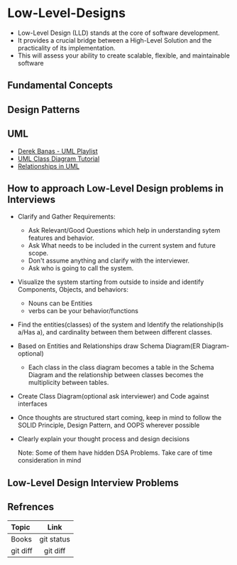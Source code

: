 # Low-Level-Designs

- Low-Level Design (LLD) stands at the core of software development.
- It provides a crucial bridge between a High-Level Solution and the practicality of its implementation. 
- This will assess your ability to create scalable, flexible, and maintainable software

## Fundamental Concepts


## Design Patterns

## UML
- [Derek Banas - UML Playlist](https://www.youtube.com/playlist?list=PLGLfVvz_LVvQ5G-LdJ8RLqe-ndo7QITYc)
- [UML Class Diagram Tutorial](https://www.visual-paradigm.com/guide/uml-unified-modeling-language/uml-class-diagram-tutorial/)
- [Relationships in UML](https://blog.visual-paradigm.com/what-are-the-six-types-of-relationships-in-uml-class-diagrams/)

## How to approach Low-Level Design problems in Interviews
* Clarify and Gather Requirements:
    - Ask Relevant/Good Questions which help in understanding sytem features and behavior.
    - Ask What needs to be included in the current  system and future scope.
    - Don't assume anything and clarify with the interviewer.
    - Ask who is going to call the system.
      
* Visualize the system starting from outside to inside and identify Components, Objects, and behaviors:
    -  Nouns can be Entities
    -  verbs can be your behavior/functions
      
* Find the entities(classes) of the system and Identify the  relationship(Is a/Has a), and cardinality between them between different classes.
  
* Based on Entities and Relationships draw Schema Diagram(ER Diagram- optional)
    - Each class in the class diagram becomes a table in the Schema Diagram and the relationship between classes becomes the multiplicity between tables.
      
* Create Class Diagram(optional ask interviewer)  and Code against interfaces
  
* Once thoughts are structured start coming, keep in mind to follow the SOLID Principle, Design Pattern, and OOPS wherever possible
  
* Clearly explain your thought process and design decisions

  Note: Some of them have hidden DSA Problems. Take care of time consideration in mind

## Low-Level Design Interview Problems






## Refrences

| Topic         | Link |
| :---         |     :---:      |   
| Books   | git status     | 
| git diff     | git diff       | 
